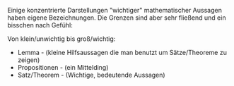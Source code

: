 Einige konzentrierte Darstellungen "wichtiger" mathematischer Aussagen haben eigene Bezeichnungen. Die Grenzen sind aber sehr fließend und ein bisschen nach Gefühl:

Von klein/unwichtig bis groß/wichtig:
- Lemma - (kleine Hilfsaussagen die man benutzt um Sätze/Theoreme zu zeigen)
- Propositionen - (ein Mittelding)
- Satz/Theorem - (Wichtige, bedeutende Aussagen)

